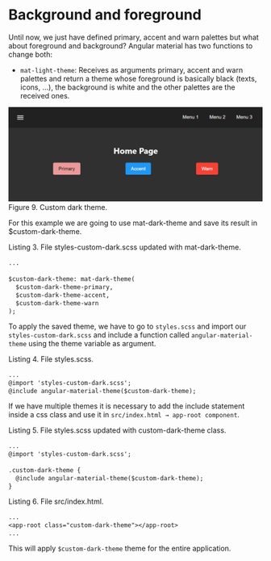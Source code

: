 # Background and foreground

Until now, we just have defined primary, accent and warn palettes but what about foreground and background? Angular material has two functions to change both:

- `mat-light-theme`: Receives as arguments primary, accent and warn palettes and return a theme whose foreground is basically black (texts, icons, …​), the background is white and the other palettes are the received ones.

![Katacoda Logo](./assets/custom-dark.png)
Figure 9. Custom dark theme.

For this example we are going to use mat-dark-theme and save its result in $custom-dark-theme.

Listing 3. File styles-custom-dark.scss updated with mat-dark-theme.

```
...

$custom-dark-theme: mat-dark-theme(
  $custom-dark-theme-primary,
  $custom-dark-theme-accent,
  $custom-dark-theme-warn
);
```

To apply the saved theme, we have to go to `styles.scss` and import our `styles-custom-dark.scss` and include a function called `angular-material-theme` using the theme variable as argument.

Listing 4. File styles.scss.

```
...
@import 'styles-custom-dark.scss';
@include angular-material-theme($custom-dark-theme);
```

If we have multiple themes it is necessary to add the include statement inside a css class and use it in `src/index.html → app-root component`.

Listing 5. File styles.scss updated with custom-dark-theme class.

```
...
@import 'styles-custom-dark.scss';

.custom-dark-theme {
  @include angular-material-theme($custom-dark-theme);
}
```

Listing 6. File src/index.html.

```
...
<app-root class="custom-dark-theme"></app-root>
...
```

This will apply `$custom-dark-theme` theme for the entire application.
